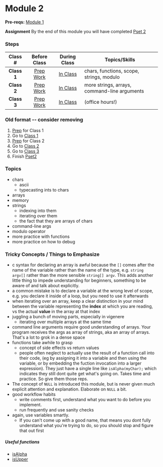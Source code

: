 # Module 2

**Pre-reqs:** [Module 1]()

**Assignment** By the end of this module you will have completed [Pset 2]()

### Steps

Class # | Before Class | During Class | Topics/Skills
:--------:|:------------:|:------------:|-----------------------|
**Class 1**| [Prep Work](./class1-prep) | [In Class](./class1) | chars, functions, scope, strings, modulo|
**Class 2**| [Prep Work](./class2-prep) | [In Class](./class2) | more strings, arrays, command-line arguments |
**Class 3**| [Prep Work](./class3-prep) | [In Class](./class3) | (office hours!)|


### Old format -- consider removing
1. [Prep](./class1-prep) for Class 1
2. Go to [Class 1](./class1)
3. [Prep](./class1-prep) for Class 2
4. Go to [Class 2](./class2)
5. Go to [Class 3](./class3) 
6. Finish [Pset2](TODO)

### Topics 

* chars
  * ascii 
  * typecasting ints to chars
* arrays
* memory
* strings
  * indexing into them
  * iterating over them
  * the fact that they are arrays of chars
* command-line args
* modulo operator
* more practice with functions
* more practice on how to debug

### Tricky Concepts / Things to Emphasize
* c syntax for declaring an array is awful because the `[]` comes after the name of the variable rather than the name of the type, e.g. `string argv[]` rather than the more sensible `string[] argv`. This adds another little thing to impede understanding for beginners, something to be aware of and talk about explicitly.
* a common mistake is to declare a variable at the wrong level of scope, e.g. you declare it inside of a loop, but you need to use it afterwards
* when iterating over an array, keep a clear distinction in your mind between the variable representing 
the **index** at which you are reading, vs the actual **value** in the array at that index
* juggling a bunch of moving parts, especially in vigenere
  * iterating over multiple arrays at the same time
* command line arguments require good understanding of arrays. Your program receives the args as array of strings, aka an array of arrays. That's a lot to grok in a dense space
* functions take awhile to grasp
  * concept of side effects vs return values
  * people often neglect to actually use the result of a function call into their code, (eg by assigning it into a variable and then using the variable, or by embedding the fuction invocation into a larger expression). They just have a single line like `isAlpha(myChar);` which indicates they still dont quite get what's going on. Takes time and practice. So give them those reps.
* The concept of `NULL` is introduced this module, but is never given much explicit attention and explanation. Elaborate on `NULL` a bit.
* good workflow habits
  * write comments first, understand what you want to do before you implement.
  * run frequently and use sanity checks
* again, use variables smartly. 
  * If you can't come up with a good name, that means you dont fully understand what you're trying to do, so you should stop and figure that out first
 
##### Useful functions
* [isAlpha](https://reference.cs50.net/ctype.h/isalpha)
* [isUpper](https://reference.cs50.net/ctype.h/isupper)
  
